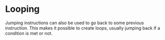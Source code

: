 # Looping

Jumping instructions can also be used to go back to some previous instruction.
This makes it possible to create loops, usually jumping back if a condition is met or not.
